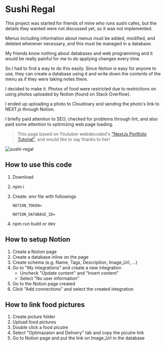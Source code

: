 # Sushi Regal

This project was started for friends of mine who runs sushi cafes, but the details they wanted were not discussed yet, so it was not implemented.

Menus including information about menus must be added, modified, and deleted whenever necessary, and this must be managed in a database.

My friends know nothing about databases and web programming and it would be really painful for me to do applying changes every time.

So I had to find a way to do this easily. Since Notion is easy for anyone to use, they can create a database using it and write down the contents of the menu as if they were taking notes there.

I decided to make it. Photos of food were restricted due to restrictions on using photos uploaded by Notion (found on Stack Overflow).

I ended up uploading a photo to Cloudinary and sending the photo's link to NEXT.js through Notion.

I briefly paid attention to SEO, checked for problems through lint, and also paid some attention to optimizing web page loading.

> This page based on Youtuber webdecoded's ["NextJs Portfolio Tutorial"](https://www.youtube.com/watch?v=Kb1f5bvF6f4&t=125s), and would like to say thanks to her!

![sushi-regal](https://github.com/mclapd/sushi_regal/assets/10877205/57038911-5057-4906-a898-6d8d60e8fcbd)

## How to use this code

1. Download
2. npm i
3. Create .env file with followings

   `NOTION_TOKEN=`

   `NOTION_DATABASE_ID=`

4. npm run build or dev

## How to setup Notion

1. Create a Notion page
2. Create a database inline on the page
3. Create schema (e.g. Name, Tags, Description, Image_Url, ...)
4. Go to "My integrations" and create a new integration
   - Uncheck "Update content" and "Insert content"
   - Select "No user information"
5. Go to the Notion page created
6. Click "Add connections" and select the created integration

## How to link food pictures

1. Create picture folder
2. Upload food pictures
3. Double click a food picutre
4. Select "Optimazaion and Delivery" tab and copy the picutre link
5. Go to Notion page and put the link on Image_Url in the database

